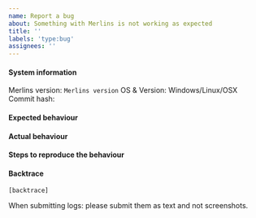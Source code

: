 ```yaml
---
name: Report a bug
about: Something with Merlins is not working as expected
title: ''
labels: 'type:bug'
assignees: ''
---
```


#### System information

Merlins version: `Merlins version`
OS & Version: Windows/Linux/OSX
Commit hash: 

#### Expected behaviour


#### Actual behaviour


#### Steps to reproduce the behaviour


#### Backtrace

````
[backtrace]
````

When submitting logs: please submit them as text and not screenshots.